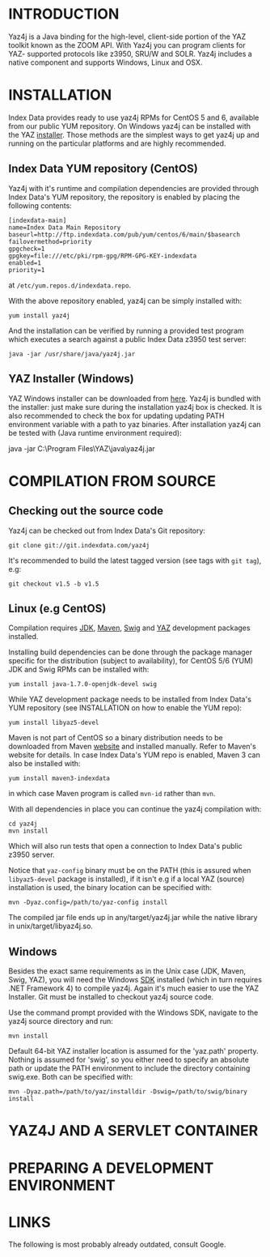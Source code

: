 INTRODUCTION
============

Yaz4j is a Java binding for the high-level, client-side portion of the YAZ
toolkit known as the ZOOM API. With Yaz4j you can program clients for YAZ-
supported protocols like z3950, SRU/W and SOLR. Yaz4j includes a native
component and supports Windows, Linux and OSX.


INSTALLATION
============

Index Data provides ready to use yaz4j RPMs for CentOS 5 and 6, available from
our public YUM repository. On Windows yaz4j can be installed with the YAZ
[installer][4]. Those methods are the simplest ways to get yaz4j up and running
on the particular platforms and are highly recommended.


Index Data YUM repository (CentOS)
----------------------------------

Yaz4j with it's runtime and compilation dependencies are provided through
Index Data's YUM repository, the repository is enabled by placing the following
contents:

    [indexdata-main]
    name=Index Data Main Repository
    baseurl=http://ftp.indexdata.com/pub/yum/centos/6/main/$basearch
    failovermethod=priority
    gpgcheck=1
    gpgkey=file:///etc/pki/rpm-gpg/RPM-GPG-KEY-indexdata
    enabled=1
    priority=1

at `/etc/yum.repos.d/indexdata.repo`.

With the above repository enabled, yaz4j can be simply installed with:

    yum install yaz4j

And the installation can be verified by running a provided test program which
executes a search against a public Index Data z3950 test server:

    java -jar /usr/share/java/yaz4j.jar


YAZ Installer (Windows)
-----------------------

YAZ Windows installer can be downloaded from [here][2]. Yaz4j is bundled with
the installer: just make sure during the installation yaz4j box is checked. 
It is also recommended to check the box for updating updating PATH environment
variable with a path to yaz binaries. After installation yaz4j can be tested
with (Java runtime environment required):

  java -jar C:\Program Files\YAZ\java\yaz4j.jar


COMPILATION FROM SOURCE
=======================

Checking out the source code
----------------------------

Yaz4j can be checked out from Index Data's Git repository:

    git clone git://git.indexdata.com/yaz4j

It's recommended to build the latest tagged version (see tags with `git tag`),
e.g:

    git checkout v1.5 -b v1.5


Linux (e.g CentOS)
------------------

Compilation requires [JDK][1], [Maven][2], [Swig][3] and [YAZ][4] development 
packages installed.

Installing build dependencies can be done through the package manager specific 
for the distribution (subject to availability), for CentOS 5/6 (YUM) JDK and Swig RPMs can be installed  with:

    yum install java-1.7.0-openjdk-devel swig

While YAZ development package needs to be installed from Index Data's YUM 
repository (see INSTALLATION on how to enable the YUM repo):

    yum install libyaz5-devel

Maven is not part of CentOS so a binary distribution needs to be downloaded
from Maven [website][2] and installed manually. Refer to Maven's website for
details. In case Index Data's YUM repo is enabled, Maven 3 can also be 
installed with:

    yum install maven3-indexdata

in which case Maven program is called `mvn-id` rather than `mvn`.

With all dependencies in place you can continue the yaz4j compilation with:
    
    cd yaz4j
    mvn install

Which will also run tests that open a connection to Index Data's public z3950
server.

Notice that `yaz-config` binary must be on the PATH (this is assured when 
`libyaz5-devel` package is installed), if it isn't e.g if a local YAZ (source) 
installation is used, the binary location can be specified with:

    mvn -Dyaz.config=/path/to/yaz-config install

The compiled jar file ends up in any/target/yaz4j.jar while the native library
in unix/target/libyaz4j.so.

Windows
-------

Besides the exact same requirements as in the Unix case (JDK, Maven, Swig, YAZ), you will need the Windows [SDK][5] installed (which in turn requires .NET 
Framework 4) to compile yaz4j. Again it's much easier to use the 
YAZ Installer. Git must be installed to checkout yaz4j source code.

Use the command prompt provided with the Windows SDK, navigate to the yaz4j
source directory and run:

    mvn install

Default 64-bit YAZ installer location is assumed for the 'yaz.path' property. 
Nothing is assumed for 'swig', so you either need to specify an absolute path 
or update the PATH environment to include the directory containing swig.exe. 
Both can be specified with:

    mvn -Dyaz.path=/path/to/yaz/installdir -Dswig=/path/to/swig/binary install

YAZ4J AND A SERVLET CONTAINER
=============================


PREPARING A DEVELOPMENT ENVIRONMENT
===================================

LINKS
=====

The following is most probably already outdated, consult Google.

[1]: http://www.oracle.com/technetwork/java/javase/downloads/index.html "JDK"

[2]: http://maven.apache.org/download.cgi "Maven"

[3]: http://www.swig.org/download.html "Swig"

[4]: http://www.indexdata.com/yaz "YAZ"

[5]: http://www.microsoft.com/en-us/download/details.aspx?id=8279 "Windows SDK"
